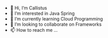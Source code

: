 - 👋 Hi, I’m Callistus
- 👀 I’m interested in Java Spring
- 🌱 I’m currently learning Cloud Programming
- 💞️ I’m looking to collaborate on Frameworks
- 📫 How to reach me ...

<!---
cmendonsa/cmendonsa is a ✨ special ✨ repository because its `README.md` (this file) appears on your GitHub profile.
You can click the Preview link to take a look at your changes.
--->
